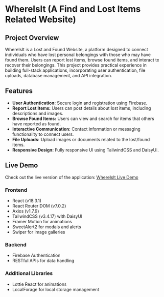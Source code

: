 # WhereIsIt (A Find and Lost Items Related Website)

## Project Overview

WhereIsIt is a Lost and Found Website, a platform designed to connect individuals who have lost personal belongings with those who may have found them. Users can report lost items, browse found items, and interact to recover their belongings. This project provides practical experience in building full-stack applications, incorporating user authentication, file uploads, database management, and API integration.

## Features

- **User Authentication:** Secure login and registration using Firebase.
- **Report Lost Items:** Users can post details about lost items, including descriptions and images.
- **Browse Found Items:** Users can view and search for items that others have reported as found.
- **Interactive Communication:** Contact information or messaging functionality to connect users.
- **File Uploads:** Upload images or documents related to the lost/found items.
- **Responsive Design:** Fully responsive UI using TailwindCSS and DaisyUI.

## Live Demo

Check out the live version of the application:
[WhereIsIt Live Demo](https://assignment-11-739ee.web.app/)

### Frontend

- React (v18.3.1)
- React Router DOM (v7.0.2)
- Axios (v1.7.9)
- TailwindCSS (v3.4.17) with DaisyUI
- Framer Motion for animations
- SweetAlert2 for modals and alerts
- Swiper for image galleries

### Backend

- Firebase Authentication
- RESTful APIs for data handling

### Additional Libraries

- Lottie React for animations
- LocalForage for local storage management
